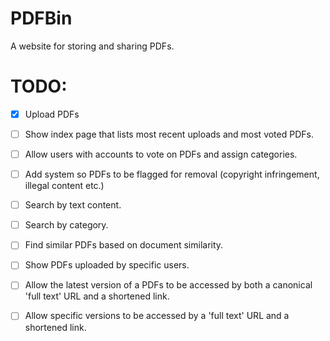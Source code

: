 PDFBin
======

A website for storing and sharing PDFs.

TODO:
======

- [x] Upload PDFs
- [ ] Show index page that lists most recent uploads and most voted PDFs.
- [ ] Allow users with accounts to vote on PDFs and assign categories.
- [ ] Add system so PDFs to be flagged for removal (copyright infringement, illegal content etc.)
- [ ] Search by text content.
- [ ] Search by category.
- [ ] Find similar PDFs based on document similarity.
- [ ] Show PDFs uploaded by specific users.
- [ ] Allow the latest version of a PDFs to be accessed by both a canonical 'full text' URL and a shortened link.
- [ ] Allow specific versions to be accessed by a 'full text' URL and a shortened link.


